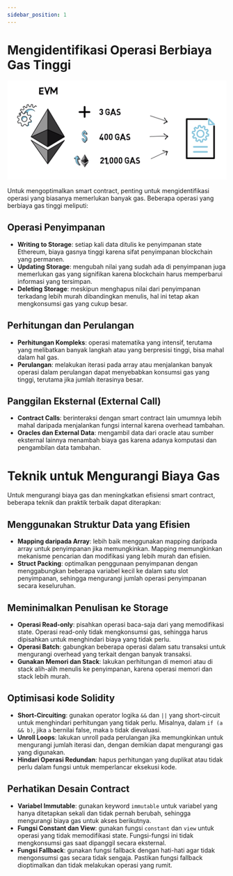 ```yaml
---
sidebar_position: 1
---
```


# Mengidentifikasi Operasi Berbiaya Gas Tinggi

![gas evm](./img/1.png)

Untuk mengoptimalkan smart contract, penting untuk mengidentifikasi operasi yang biasanya memerlukan banyak gas. Beberapa operasi yang berbiaya gas tinggi meliputi:

## Operasi Penyimpanan

-  **Writing to Storage**: setiap kali data ditulis ke penyimpanan state Ethereum, biaya gasnya tinggi karena sifat penyimpanan blockchain yang permanen.
-  **Updating Storage**: mengubah nilai yang sudah ada di penyimpanan juga memerlukan gas yang signifikan karena blockchain harus memperbarui informasi yang tersimpan.
-  **Deleting Storage**: meskipun menghapus nilai dari penyimpanan terkadang lebih murah dibandingkan menulis, hal ini tetap akan mengkonsumsi gas yang cukup besar.

## Perhitungan dan Perulangan

-  **Perhitungan Kompleks**: operasi matematika yang intensif, terutama yang melibatkan banyak langkah atau yang berpresisi tinggi, bisa mahal dalam hal gas.
-  **Perulangan**: melakukan iterasi pada array atau menjalankan banyak operasi dalam perulangan dapat menyebabkan konsumsi gas yang tinggi, terutama jika jumlah iterasinya besar.

## Panggilan Eksternal (External Call)

-  **Contract Calls**: berinteraksi dengan smart contract lain umumnya lebih mahal daripada menjalankan fungsi internal karena overhead tambahan.
-  **Oracles dan External Data**: mengambil data dari oracle atau sumber eksternal lainnya menambah biaya gas karena adanya komputasi dan pengambilan data tambahan.

# Teknik untuk Mengurangi Biaya Gas

Untuk mengurangi biaya gas dan meningkatkan efisiensi smart contract, beberapa teknik dan praktik terbaik dapat diterapkan:

## Menggunakan Struktur Data yang Efisien

-  **Mapping daripada Array**: lebih baik menggunakan mapping daripada array untuk penyimpanan jika memungkinkan. Mapping memungkinkan mekanisme pencarian dan modifikasi yang lebih murah dan efisien.
-  **Struct Packing**: optimalkan penggunaan penyimpanan dengan menggabungkan beberapa variabel kecil ke dalam satu slot penyimpanan, sehingga mengurangi jumlah operasi penyimpanan secara keseluruhan.

## Meminimalkan Penulisan ke Storage

-  **Operasi Read-only**: pisahkan operasi baca-saja dari yang memodifikasi state. Operasi read-only tidak mengkonsumsi gas, sehingga harus dipisahkan untuk menghindari biaya yang tidak perlu.
-  **Operasi Batch**: gabungkan beberapa operasi dalam satu transaksi untuk mengurangi overhead yang terkait dengan banyak transaksi.
-  **Gunakan Memori dan Stack**: lakukan perhitungan di memori atau di stack alih-alih menulis ke penyimpanan, karena operasi memori dan stack lebih murah.

## Optimisasi kode Solidity

-  **Short-Circuiting**: gunakan operator logika `&&` dan `||` yang short-circuit untuk menghindari perhitungan yang tidak perlu. Misalnya, dalam `if (a && b)`, jika `a` bernilai false, maka `b` tidak dievaluasi.
-  **Unroll Loops**: lakukan unroll pada perulangan jika memungkinkan untuk mengurangi jumlah iterasi dan, dengan demikian dapat mengurangi gas yang digunakan.
-  **Hindari Operasi Redundan**: hapus perhitungan yang duplikat atau tidak perlu dalam fungsi untuk memperlancar eksekusi kode.

## Perhatikan Desain Contract

-  **Variabel Immutable**: gunakan keyword `immutable` untuk variabel yang hanya ditetapkan sekali dan tidak pernah berubah, sehingga mengurangi biaya gas untuk akses berikutnya.
-  **Fungsi Constant dan View**: gunakan fungsi `constant` dan `view` untuk operasi yang tidak memodifikasi state. Fungsi-fungsi ini tidak mengkonsumsi gas saat dipanggil secara eksternal.
-  **Fungsi Fallback**: gunakan fungsi fallback dengan hati-hati agar tidak mengonsumsi gas secara tidak sengaja. Pastikan fungsi fallback dioptimalkan dan tidak melakukan operasi yang rumit.
